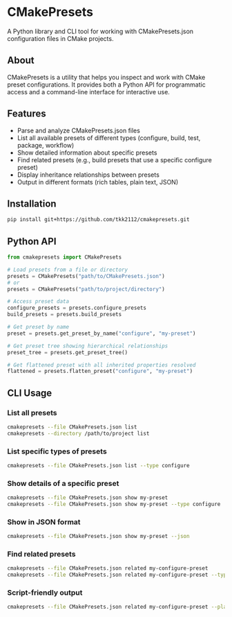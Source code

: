 # CMakePresets

A Python library and CLI tool for working with CMakePresets.json configuration files in CMake projects.

## About

CMakePresets is a utility that helps you inspect and work with CMake preset configurations. It provides both a Python API for programmatic access and a command-line interface for interactive use.

## Features

- Parse and analyze CMakePresets.json files
- List all available presets of different types (configure, build, test, package, workflow)
- Show detailed information about specific presets
- Find related presets (e.g., build presets that use a specific configure preset)
- Display inheritance relationships between presets
- Output in different formats (rich tables, plain text, JSON)

## Installation

```bash
pip install git+https://github.com/tkk2112/cmakepresets.git
```

## Python API

```python
from cmakepresets import CMakePresets

# Load presets from a file or directory
presets = CMakePresets("path/to/CMakePresets.json")
# or
presets = CMakePresets("path/to/project/directory")

# Access preset data
configure_presets = presets.configure_presets
build_presets = presets.build_presets

# Get preset by name
preset = presets.get_preset_by_name("configure", "my-preset")

# Get preset tree showing hierarchical relationships
preset_tree = presets.get_preset_tree()

# Get flattened preset with all inherited properties resolved
flattened = presets.flatten_preset("configure", "my-preset")
```


## CLI Usage

### List all presets

```bash
cmakepresets --file CMakePresets.json list
cmakepresets --directory /path/to/project list
```

### List specific types of presets

```bash
cmakepresets --file CMakePresets.json list --type configure
```

### Show details of a specific preset

```bash
cmakepresets --file CMakePresets.json show my-preset
cmakepresets --file CMakePresets.json show my-preset --type configure
```

### Show in JSON format

```bash
cmakepresets --file CMakePresets.json show my-preset --json
```

### Find related presets

```bash
cmakepresets --file CMakePresets.json related my-configure-preset
cmakepresets --file CMakePresets.json related my-configure-preset --type build
```

### Script-friendly output

```bash
cmakepresets --file CMakePresets.json related my-configure-preset --plain
```
